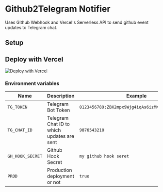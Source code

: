 # Github2Telegram Notifier

Uses Github Webhook and Vercel's Serverless API to send github event updates to Telegram chat.

## Setup

## Deploy with Vercel

[![Deploy with Vercel](https://vercel.com/button)](https://vercel.com/new/git/external?repository-url=https%3A%2F%2Fgithub.com%2Fadityatelange%2Fgithub2telegram-notifier&env=TG_TOKEN,TG_CHAT_ID,GH_HOOK_SECRET,PROD&envDescription=Environment%20variables%20needed%20to%20setup%20notifier&envLink=https%3A%2F%2Fgithub.com%2Fadityatelange%2Fgithub2telegram-notifier%23environment-variables&project-name=gh2tg-notif&repo-name=gh2tg-notif)

### Environment variables

| Name             | Description                                | Example                                          |
| ---------------- | ------------------------------------------ | ------------------------------------------------ |
| `TG_TOKEN`       | Telegram Bot Token                         | `0123456789:ZBX2mpx9Wjg4iqAs6izMKDXVgVV92dtOA0a` |
| `TG_CHAT_ID`     | Telegram Chat ID to which updates are sent | `9876543210`                                     |
| `GH_HOOK_SECRET` | Github Hook Secret                         | `my github hook seret`                           |
| `PROD`           | Production deployment or not               | `true`                                           |
